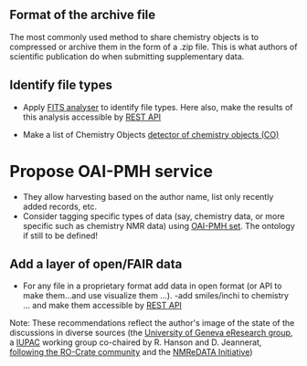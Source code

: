 ## Format of the archive file
The most commonly used method to share chemistry objects is to compressed or archive them in the form of a .zip file. This is what authors of scientific publication do when submitting supplementary data.

## Identify file types
- Apply [FITS analyser](https://projects.iq.harvard.edu/fits) to identify file types. Here also, make the results of this analysis accessible by [REST API](https://restfulapi.net/) 

- Make a list of Chemistry Objects [detector of chemistry objects (CO)](chemisty_object_detector.md)

# Propose OAI-PMH service
- They allow harvesting based on the author name, list only recently added records, etc.
- Consider tagging specific types of data (say, chemistry data, or more specific such as chemistry NMR data) using [OAI-PMH set](http://www.openarchives.org/OAI/openarchivesprotocol.html#SelectiveHarvestingandSets). The ontology if still to be defined!

## Add a layer of open/FAIR data 
- For any file in a proprietary format add data in open format (or API to make them...and use visualize them ...).
-add smiles/inchi to chemistry ... and make them accessible by [REST API](https://restfulapi.net/)

Note: These recommendations reflect the author's image of the state of the discussions in diverse sources (the [University of Geneva eResearch group](https://www.unige.ch/eresearch/en), a [IUPAC](https://iupac.org/who-we-are/committees/committee-details/?body_code=024) working group co-chaired by R. Hanson and D. Jeannerat, [following the RO-Crate community](https://researchobject.github.io/ro-crate/) and the [NMReDATA Initiative](nmredata.org))
